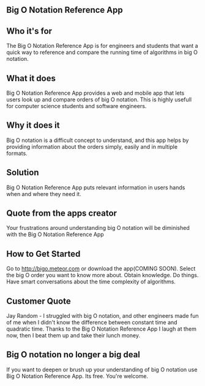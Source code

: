 ## Big O Notation Reference App ##

<!-- 
> This material was originally posted [here](http://www.quora.com/What-is-Amazons-approach-to-product-development-and-product-management). It is reproduced here for posterities sake.

There is an approach called "working backwards" that is widely used at Amazon. They work backwards from the customer, rather than starting with an idea for a product and trying to bolt customers onto it. While working backwards can be applied to any specific product decision, using this approach is especially important when developing new products or features.

For new initiatives a product manager typically starts by writing an internal press release announcing the finished product. The target audience for the press release is the new/updated product's customers, which can be retail customers or internal users of a tool or technology. Internal press releases are centered around the customer problem, how current solutions (internal or external) fail, and how the new product will blow away existing solutions.

If the benefits listed don't sound very interesting or exciting to customers, then perhaps they're not (and shouldn't be built). Instead, the product manager should keep iterating on the press release until they've come up with benefits that actually sound like benefits. Iterating on a press release is a lot less expensive than iterating on the product itself (and quicker!).

If the press release is more than a page and a half, it is probably too long. Keep it simple. 3-4 sentences for most paragraphs. Cut out the fat. Don't make it into a spec. You can accompany the press release with a FAQ that answers all of the other business or execution questions so the press release can stay focused on what the customer gets. My rule of thumb is that if the press release is hard to write, then the product is probably going to suck. Keep working at it until the outline for each paragraph flows. 

Oh, and I also like to write press-releases in what I call "Oprah-speak" for mainstream consumer products. Imagine you're sitting on Oprah's couch and have just explained the product to her, and then you listen as she explains it to her audience. That's "Oprah-speak", not "Geek-speak".

Once the project moves into development, the press release can be used as a touchstone; a guiding light. The product team can ask themselves, "Are we building what is in the press release?" If they find they're spending time building things that aren't in the press release (overbuilding), they need to ask themselves why. This keeps product development focused on achieving the customer benefits and not building extraneous stuff that takes longer to build, takes resources to maintain, and doesn't provide real customer benefit (at least not enough to warrant inclusion in the press release).
 -->
 
<!--## Heading ##
  Big O Notation Reference App -->

## Who it's for ##
  The Big O Notation Reference App is for engineers and students that want a quick way to
  reference and compare the running time of algorithms in big O notation.   
  

## What it does ##
  Big O Notation Reference App provides a web and mobile app that lets users look up and compare
  orders of big O notation. This is highly usefull for computer science students and software
  engineers.  
  

## Why it does it ##
  Big O notation is a difficult concept to understand, and this app helps by providing 
  information about the orders simply, easily and in multiple formats.
  

## Solution ##
  Big O Notation Reference App puts relevant information in users hands when and where they need it. 
  

## Quote from the apps creator ##
  Your frustrations around understanding big O notation will be diminished with the Big O Notation Reference App

## How to Get Started ##
  Go to http://bigo.meteor.com or download the app(COMING SOON). Select the big O order you want to know more about. Obtain
  knowledge. Do things. Have smart conversations about the time complexity of algorithms.

## Customer Quote ##
  Jay Random - I struggled with big O notation, and other engineers made fun of me when I didn't
  know the difference between constant time and quadratic time. Thanks to the Big O Notation Reference App I laugh at them now, then I beat them up and take their lunch money. 
  
## Big O notation no longer a big deal ##
  If you want to deepen or brush up your understanding of big O notation use Big O Notation Reference App. Its free. You're welcome. 
  
